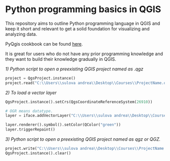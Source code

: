 # Python programming basics in QGIS

This repository aims to outline Python programming language in QGIS and keep it short and relevant to get a solid foundation for visualizing and analyzing data.

PyQgis cookbook can be found [here](https://docs.qgis.org/testing/en/docs/pyqgis_developer_cookbook/).

It is great for users who do not have any prior programming knowledge and they want to build their knowledge gradually in QGIS. 

*1) Python script to open a preexisting QGIS project named as .qgz*
```python
project = QgsProject.instance()
project.read("C:\\Users\\sulova andrea\\Desktop\\Courses\\ProjectName.qgz")

```

*2) To load a vector layer*
```python
QgsProject.instance().setCrs(QgsCoordinateReferenceSystem(26910))

# OGR means datatype. 
layer = iface.addVectorLayer("C:\\Users\\sulova andrea\\Desktop\\Courses\\ROAD.shp","Roads","ogr")

layer.renderer().symbol().setColor(QColor("green"))
layer.triggerRepaint()
```

*3) Python script to open a preexisting QGIS project named as qgz or QGZ.*
```python
project.write("C:\\Users\\sulova andrea\\Desktop\\Courses\\ProjectName.qgz")
QgsProject.instance().clear()

```
